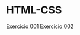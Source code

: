 # HTML-CSS
 
<a href="https://luandersonarlindo.github.io/Html-css/Modulo01/ex001/">Exercicio 001</a>
<a href="https://luandersonarlindo.github.io/Html-css/Modulo01/ex002/">Exercicio 002</a>